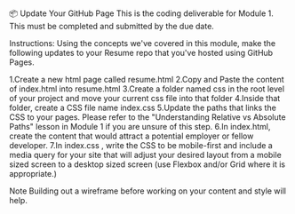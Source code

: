 📦 Update Your GitHub Page
This is the coding deliverable for Module 1. This must be completed and submitted by the due date.

Instructions:
Using the concepts we've covered in this module, make the following updates to your Resume repo that you've hosted using GitHub Pages.

1.Create a new html page called resume.html
2.Copy and Paste the content of index.html into resume.html
3.Create a folder named css in the root level of your project and move your current css file into that folder
4.Inside that folder, create a CSS file name index.css
5.Update the paths that links the CSS to your pages. Please refer to the "Understanding Relative vs Absolute Paths" lesson in Module 1 if you are unsure of this step.
6.In index.html, create the content that would attract a potential employer or fellow developer.
7.In index.css , write the CSS to be mobile-first and include a media query for your site that will adjust your desired layout from a mobile sized screen to a desktop sized screen (use Flexbox and/or Grid where it is appropriate.)

Note
Building out a wireframe before working on your content and style will help.